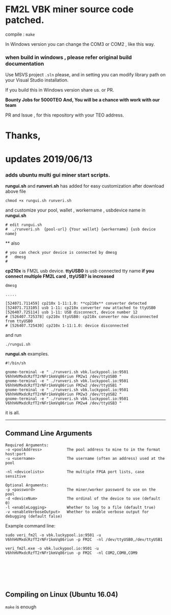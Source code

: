 # FM2L VBK miner source code patched.

compile : `make`

In Windows version you can change the COM3 or COM2 , like this way.

### when build in windows , please refer original build documentation

Use MSVS project `.sln` please, and in setting you can modify library path on your Visual Studio installation.

If you build this in Windows version share us. or PR.

**Bounty Jobs for 5000TEO**
**And, You will be a chance with work with our team**

PR and Issue , for this repository with your TEO address.


# Thanks,

# updates 2019/06/13
### adds ubuntu multi gui miner start scripts.

**rungui.sh** and **runveri.sh** has added for easy customization
after download above file

```
chmod +x rungui.sh runveri.sh

```
and customize your pool, wallet , workername , usbdevice name in **rungui.sh**

```
# edit rungui.sh 
#  ./runveri.sh  {pool-url} {Your wallet} {workername} {usb device name}
```

** also 
```
# you can check your device is connected by dmesg
#   dmesg
#  
```
**cp210x** is FM2L usb device.
**ttyUSB0** is usb connected tty name
**if you connect multiple FM2L card , ttyUSB? is increased**

```
dmesg

.....

[524071.711459] cp210x 1-11:1.0: **cp210x** converter detected
[524071.713105] usb 1-11: cp210x converter now attached to ttyUSB0
[526407.725114] usb 1-11: USB disconnect, device number 12
# [526407.725378] cp210x ttyUSB0: cp210x converter now disconnected from ttyUSB0
# [526407.725430] cp210x 1-11:1.0: device disconnected

```

and run

```
./rungui.sh

```
**rungui.sh** examples.

```
#!/bin/sh

gnome-terminal -e " ./runveri.sh vbk.luckypool.io:9501 V6hhHVMxdcRzfT2rNFr1kmVq86riun FM2w1 /dev/ttyUSB0 "
gnome-terminal -e " ./runveri.sh vbk.luckypool.io:9501 V6hhHVMxdcRzfT2rNFr1kmVq86riun FM2w2 /dev/ttyUSB1 "
gnome-terminal -e " ./runveri.sh vbk.luckypool.io:9501 V6hhHVMxdcRzfT2rNFr1kmVq86riun FM2w3 /dev/ttyUSB2 "
gnome-terminal -e " ./runveri.sh vbk.luckypool.io:9501 V6hhHVMxdcRzfT2rNFr1kmVq86riun FM2w4 /dev/ttyUSB3 "
```

it is all.

----------


## Command Line Arguments
<a name="command_line"></a>
```VeriBlock vBlake FM2L FPGA Miner v4.12
Required Arguments:
-o <poolAddress>           The pool address to mine to in the format host:port
-u <username>              The username (often an address) used at the pool

-nl <devicelists>          The multiple FPGA port lists, case sensitive

Optional Arguments:
-p <password>              The miner/worker password to use on the pool
-d <deviceNum>             The ordinal of the device to use (default 0)
-l <enableLogging>         Whether to log to a file (default true)
-v <enableVerboseOutput>   Whether to enable verbose output for debugging (default false)
```

Example command line:
```
sudo veri_fm2l -o vbk.luckypool.io:9501 -u V6hhHVMxdcRzfT2rNFr1kmVq86riun -p FM2C  -nl /dev/ttyUSB0,/dev/ttyUSB1

veri_fm2l.exe -o vbk.luckypool.io:9501 -u V6hhHVMxdcRzfT2rNFr1kmVq86riun -p FM2C  -nl COM2,COM8,COM9
```


<br><br>
<br><br>
## Compiling on Linux (Ubuntu 16.04)

`make` is enough
